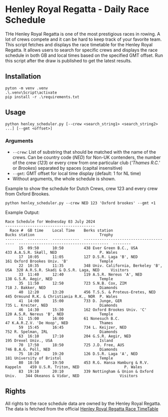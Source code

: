 # Henley Royal Regatta - Daily Race Schedule
THe Henley Royal Regatta is one of the most prestigious races in rowing. A lot of crews compete and it can be hard to keep track of your favorite team.
This script fetches and displays the race timetable for the Henley Royal Regatta. It allows users to search for specific crews and displays the race schedule in both GB and local times based on the specified GMT offset. Run this script after the draw is published to get the latest results.


## Installation
```
pyton -m venv .venv
.\.venv\Script\activate
pip install -r .\requirements.txt
```

## Usage 

```
python henley_scheduler.py [--crew <search_string1> <search_string2> ...] [--gmt <offset>]
```

### Arguments
- `--crew`: List of substring that should be matched with the name of the crews. Can be country code (_NED_) for Non-UK contenders, the number of the crew (_123_) or every crew from one particular club (_'Thames R.C.'_ or _Brookes_) separated by spaces (capital insensitive)
- `--gmt`: GMT offset for local time display (default: 1 for NL time)
- Without arguments, the whole schedule is shown.



Example to show the schedule for Dutch Crews, crew 123 and every crew from Oxford Brookes.
```
python henley_scheduler.py --crew NED 123 'Oxford brookes' --gmt +1
```


Example Output:
```
Race Schedule for Wednesday 03 July 2024
----------------------------------------
  Race #  GB time    Local Time    Berks station                            Bucks station                             Trophy
--------  ---------  ------------  ---------------------------------------  ----------------------------------------  --------
      15  09:50      10:50         438 Ever Green B.C., USA                 433 A.A.S.R. Skøll, NED                   P. Wales
      17  10:05      11:05         127 D.S.R. Laga 'B', NED                 161 Oxford Brookes Univ. 'B'              Temple
      22  10:35      11:35         348 Univ. California, Berkeley 'B', USA  328 A.R.S.R. Skadi & D.S.R. Laga, NED     Visitors
      33  11:40      12:40         119 A.S.R. Nereus 'A', NED               138 G.S.R. Aegir, NED                     Temple
      35  11:50      12:50         723 S.N.B. Cox, ZIM                      718 J. Bakker, NED                        Diamonds
      40  12:20      13:20         456 T.S.S. & Proteus-Eretes, NED         445 Ormsund R.K. & Christiania R.K., NOR  P. Wales
      41  14:00      15:00         733 D. Junge, GER                        735 L. Kreiter, NED                       Diamonds
      46  14:30      15:30         162 Oxford Brookes Univ. 'C'             120 A.S.R. Nereus 'B', NED                Temple
      51  15:00      16:00         61 Nonesuch B.C.                         47 K.A.R.Z.V. 'De Hoop', NED              Thames
      59  15:45      16:45         734 L. Keijzer, NED                      752 R. Spelman, IRL                       Diamonds
      63  16:10      17:10         204 G.S.R. Aegir, NED                    195 Drexel Univ., USA                     Island
      70  17:50      18:50         725 J.D. Free, AUS                       746 B.A.G. Poll, NED                      Diamonds
      75  18:20      19:20         126 D.S.R. Laga 'A', NED                 181 University of Bristol                 Temple
      80  18:50      19:50         453 R.G. Hansa Hamburg & R.V. Kappeln    459 U.S.R. Triton, NED                    P. Wales
      83  19:10      20:10         339 Nottingham & Union & Oxford Univ.    344 Okeanos & Vidar, NED                  Visitors
```



## Rights

All rights to the race schedule data are owned by the Henley Royal Regatta. The data is fetched from the official [Henley Royal Regatta Race TimeTable](https://www.hrr.co.uk/2024-competition/race-timetable/)
